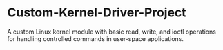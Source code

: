 # Custom-Kernel-Driver-Project
A custom Linux kernel module with basic read, write, and ioctl operations for handling controlled commands in user-space applications.

